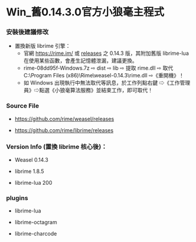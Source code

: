 # Win_舊0.14.3.0官方小狼毫主程式

### 安裝後建議修改
    
- 置換新版 librime 引擎：
    - 官網 https://rime.im/ 或 [releases](https://github.com/rime/weasel/releases) 之 0.14.3 版，其附加舊版 librime-lua 在使用某些函數，會產生記憶體泄漏，建議更換。
    - rime-08dd95f-Windows.7z ⇨ dist ⇨ lib ⇨ 提取 rime.dll ⇨ 取代 C:\Program Files (x86)\Rime\weasel-0.14.3\rime.dll ⇨《重開機》！
    - 如 Windows 出現執行中無法取代等訊息，於工作列點右鍵 ⇨《工作管理員》⇨點選《小狼毫算法服務》並結束工作，即可取代！

### Source File

- https://github.com/rime/weasel/releases

- https://github.com/rime/librime/releases

### Version Info (置換 librime 核心後)：

- Weasel 0.14.3

- librime 1.8.5

- librime-lua 200

### plugins

- librime-lua

- librime-octagram

- librime-charcode



